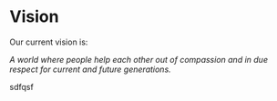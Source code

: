 # Vision
Our current vision is:

*A world where people help each other out of compassion and in due respect for current and future generations.*
    
sdfqsf
